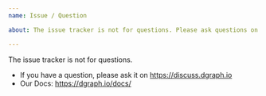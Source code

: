 ```yaml
---
name: Issue / Question

about: The issue tracker is not for questions. Please ask questions on https://discuss.dgraph.io

---
```


The issue tracker is not for questions.

- If you have a question, please ask it on https://discuss.dgraph.io
- Our Docs: https://dgraph.io/docs/
